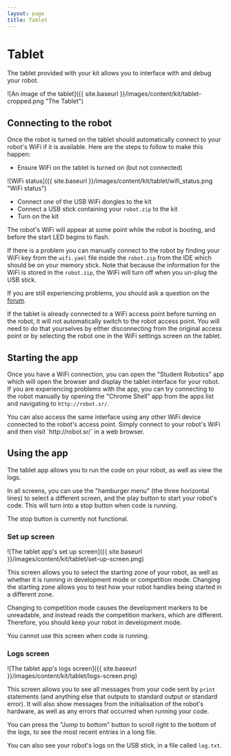 ```yaml
---
layout: page
title: Tablet
---
```


Tablet
======

The tablet provided with your kit allows you to interface with and debug your
robot.

![An image of the tablet]({{ site.baseurl }}/images/content/kit/tablet-cropped.png "The Tablet")

Connecting to the robot
-----------------------

Once the robot is turned on the tablet should automatically connect to
your robot's WiFi if it is available. Here are the steps to follow to
make this happen:

 * Ensure WiFi on the tablet is turned on (but not connected)

![WiFi status]({{ site.baseurl }}/images/content/kit/tablet/wifi_status.png "WiFi status")

 * Connect one of the USB WiFi dongles to the kit
 * Connect a USB stick containing your `robot.zip` to the kit
 * Turn on the kit

The robot's WiFi will appear at some point while the robot is booting,
and before the start LED begins to flash.

If there is a problem you can manually connect to the robot by
finding your WiFi key from the `wifi.yaml` file inside the `robot.zip` from the
IDE which should be on your memory stick.
Note that because the information for the WiFi is stored in the `robot.zip`,
the WiFi will turn off when you un-plug the USB stick.

If you are still experiencing problems, you should ask a question on the [forum](/forum).

<div class="warning">
If the tablet is already connected to a WiFi access point before turning on the
robot, it will not automatically switch to the robot access point. You will
need to do that yourselves by either disconnecting from the original access
point or by selecting the robot one in the WiFi settings screen on the tablet.
</div>

Starting the app
-------------

Once you have a WiFi connection, you can open the "Student Robotics" app which
will open the browser and display the tablet interface for your robot. If you
are experiencing problems with the app, you can try connecting to the robot
manually by opening the "Chrome Shell" app from the apps list and navigating to
`http://robot.sr/`.

<div class="info" markdown="1">
You can also access the same interface using any other WiFi device connected
to the robot's access point. Simply connect to your robot's WiFi and then
visit `http://robot.sr/` in a web browser.
</div>

Using the app
-------------

The tablet app allows you to run the code on your robot, as well as view the
logs.

In all screens, you can use the "hamburger menu" (the three horizontal lines)
to select a different screen, and the play button to start your robot's code.
This will turn into a stop button when code is running.

<div class="info" markdown="1">
The stop button is currently not functional.
</div>

### Set up screen

![The tablet app's set up screen]({{ site.baseurl }}/images/content/kit/tablet/set-up-screen.png)

This screen allows you to select the starting zone of your robot, as well as
whether it is running in development mode or competition mode. Changing the
starting zone allows you to test how your robot handles being started in a
different zone.

Changing to competition mode causes the development markers to be unreadable,
and instead reads the competition markers, which are different. Therefore, you
should keep your robot in development mode.

You cannot use this screen when code is running.

### Logs screen

![The tablet app's logs screen]({{ site.baseurl }}/images/content/kit/tablet/logs-screen.png)

This screen allows you to see all messages from your code sent by `print`
statements (and anything else that outputs to standard output or standard
error). It will also show messages from the initialisation of the robot's
hardware, as well as any errors that occurred when running your code.

You can press the "Jump to bottom" button to scroll right to the bottom of the
logs, to see the most recent entries in a long file.

You can also see your robot's logs on the USB stick, in a file called
`log.txt`.
